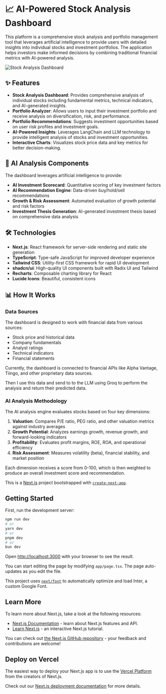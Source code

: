 # 📈 AI-Powered Stock Analysis Dashboard

This platform is a comprehensive stock analysis and portfolio management tool that leverages artificial intelligence to provide users with detailed insights into individual stocks and investment portfolios. The application helps investors make informed decisions by combining traditional financial metrics with AI-powered analysis.

![Stock Analysis Dashboard](image.png)

## ✨ Features

- **Stock Analysis Dashboard**:  Provides comprehensive analysis of individual stocks including fundamental metrics, technical indicators, and AI-generated insights.
- **Portfolio Analyzer**:  Allows users to input their investment portfolio and receive analysis on diversification, risk, and performance.
- **Portfolio Recommendations**: Suggests investment opportunities based on user risk profiles and investment goals.
- **AI-Powered Insights**: Leverages LangChain and LLM technology to provide intelligent analysis of stocks and investment opportunities.
- **Interactive Charts**: Visualizes stock price data and key metrics for better decision-making.


## 🧠 AI Analysis Components

The dashboard leverages artificial intelligence to provide:

- **AI Investment Scorecard**: Quantitative scoring of key investment factors
- **AI Recommendation Engine**: Data-driven buy/hold/sell recommendations
- **Growth & Risk Assessment**: Automated evaluation of growth potential and risk factors
- **Investment Thesis Generation**: AI-generated investment thesis based on comprehensive data analysis

## 🛠️ Technologies

- **Next.js**: React framework for server-side rendering and static site generation
- **TypeScript**: Type-safe JavaScript for improved developer experience
- **Tailwind CSS**: Utility-first CSS framework for rapid UI development
- **shadcn/ui**: High-quality UI components built with Radix UI and Tailwind
- **Recharts**: Composable charting library for React
- **Lucide Icons**: Beautiful, consistent icons

## 📊 How It Works

### Data Sources

The dashboard is designed to work with financial data from various sources:

- Stock price and historical data
- Company fundamentals
- Analyst ratings
- Technical indicators
- Financial statements

Currently, the dashboard is connected to financial APIs like Alpha Vantage, Tiingo, and other proprietary data sources.

Then I use this data and send to to the LLM using Groq to perform the analysis and return their predicted data.

### AI Analysis Methodology

The AI analysis engine evaluates stocks based on four key dimensions:

1. **Valuation**: Compares P/E ratio, PEG ratio, and other valuation metrics against industry averages
2. **Growth Potential**: Analyzes earnings growth, revenue growth, and forward-looking indicators
3. **Profitability**: Evaluates profit margins, ROE, ROA, and operational efficiency
4. **Risk Assessment**: Measures volatility (beta), financial stability, and market position

Each dimension receives a score from 0-100, which is then weighted to produce an overall investment score and recommendation.


This is a [Next.js](https://nextjs.org/) project bootstrapped with [`create-next-app`](https://github.com/vercel/next.js/tree/canary/packages/create-next-app).

## Getting Started

First, run the development server:

```bash
npm run dev
# or
yarn dev
# or
pnpm dev
# or
bun dev
```

Open [http://localhost:3000](http://localhost:3000) with your browser to see the result.

You can start editing the page by modifying `app/page.tsx`. The page auto-updates as you edit the file.

This project uses [`next/font`](https://nextjs.org/docs/basic-features/font-optimization) to automatically optimize and load Inter, a custom Google Font.

## Learn More

To learn more about Next.js, take a look at the following resources:

- [Next.js Documentation](https://nextjs.org/docs) - learn about Next.js features and API.
- [Learn Next.js](https://nextjs.org/learn) - an interactive Next.js tutorial.

You can check out [the Next.js GitHub repository](https://github.com/vercel/next.js/) - your feedback and contributions are welcome!

## Deploy on Vercel

The easiest way to deploy your Next.js app is to use the [Vercel Platform](https://vercel.com/new?utm_medium=default-template&filter=next.js&utm_source=create-next-app&utm_campaign=create-next-app-readme) from the creators of Next.js.

Check out our [Next.js deployment documentation](https://nextjs.org/docs/deployment) for more details.
